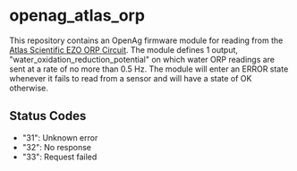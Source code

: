 openag\_atlas\_orp
==================

This repository contains an OpenAg firmware module for reading from the [Atlas
Scientific EZO ORP
Circuit](http://www.atlas-scientific.com/product_pages/circuits/ezo_orp.html).
The module defines 1 output, "water\_oxidation\_reduction\_potential" on which
water ORP readings are sent at a rate of no more than 0.5 Hz. The module will
enter an ERROR state whenever it fails to read from a sensor and will have a
state of OK otherwise.

Status Codes
------------

- "31": Unknown error
- "32": No response
- "33": Request failed